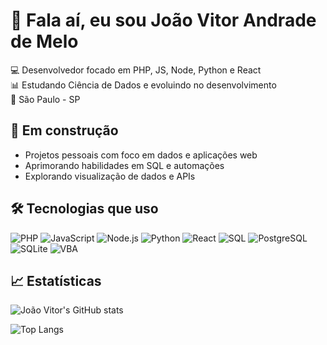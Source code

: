 # 👋 Fala aí, eu sou João Vitor Andrade de Melo

💻 Desenvolvedor focado em PHP, JS, Node, Python e React  
📊 Estudando Ciência de Dados e evoluindo no desenvolvimento  
📍 São Paulo - SP

## 🚧 Em construção
- Projetos pessoais com foco em dados e aplicações web
- Aprimorando habilidades em SQL e automações
- Explorando visualização de dados e APIs

## 🛠️ Tecnologias que uso
![PHP](https://img.shields.io/badge/PHP-777BB4?style=for-the-badge&logo=php&logoColor=white)
![JavaScript](https://img.shields.io/badge/JavaScript-F7DF1E?style=for-the-badge&logo=javascript&logoColor=black)
![Node.js](https://img.shields.io/badge/Node.js-339933?style=for-the-badge&logo=nodedotjs&logoColor=white)
![Python](https://img.shields.io/badge/Python-3776AB?style=for-the-badge&logo=python&logoColor=white)
![React](https://img.shields.io/badge/React-20232A?style=for-the-badge&logo=react&logoColor=61DAFB)
![SQL](https://img.shields.io/badge/SQL-4479A1?style=for-the-badge&logo=postgresql&logoColor=white)
![PostgreSQL](https://img.shields.io/badge/PostgreSQL-336791?style=for-the-badge&logo=postgresql&logoColor=white)
![SQLite](https://img.shields.io/badge/SQLite-003B57?style=for-the-badge&logo=sqlite&logoColor=white)
![VBA](https://img.shields.io/badge/VBA-008000?style=for-the-badge)

## 📈 Estatísticas
![João Vitor's GitHub stats](https://github-readme-stats.vercel.app/api?username=stupidCience&show_icons=true&theme=radical&include_all_commits=true&count_private=true&cache_seconds=60)

![Top Langs](https://github-readme-stats.vercel.app/api/top-langs/?username=stupidCience&layout=compact&theme=radical&cache_seconds=60)